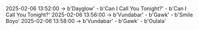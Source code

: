 2025-02-06 13:52:00 -> b'Dayglow' - b'Can I Call You Tonight?' - b'Can I Call You Tonight?'
2025-02-06 13:56:00 -> b'Vundabar' - b'Gawk' - b'Smile Boyo'
2025-02-06 13:58:00 -> b'Vundabar' - b'Gawk' - b'Oulala'
